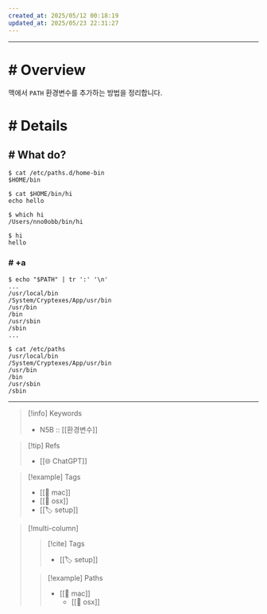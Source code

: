 ```yaml
---
created_at: 2025/05/12 00:18:19
updated_at: 2025/05/23 22:31:27
---
```

---

# # Overview

맥에서 `PATH` 환경변수를 추가하는 방법을 정리합니다.

# # Details

## # What do?

```shell
$ cat /etc/paths.d/home-bin
$HOME/bin
```

```shell
$ cat $HOME/bin/hi
echo hello
```

```shell
$ which hi
/Users/nno0obb/bin/hi
```

```shell
$ hi
hello
```

### # +a

```shell
$ echo "$PATH" | tr ':' '\n'
...
/usr/local/bin
/System/Cryptexes/App/usr/bin
/usr/bin
/bin
/usr/sbin
/sbin
...
```

```shell
$ cat /etc/paths
/usr/local/bin
/System/Cryptexes/App/usr/bin
/usr/bin
/bin
/usr/sbin
/sbin
```

---

> [!info] Keywords
> - N5B :: [[환경변수]]

> [!tip] Refs
> - [[🌐 ChatGPT]]

> [!example] Tags
> - [[🔖 mac]]
> - [[🔖 osx]]
> - [[🏷️ setup]]

> [!multi-column]
>
>> [!cite] Tags
>> - [[🏷️ setup]]
>
>> [!example] Paths
>> - [[🔖 mac]]
>>   - [[🔖 osx]]
